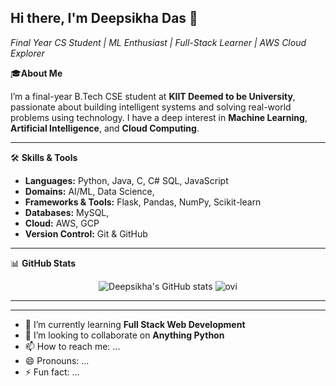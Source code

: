 ## Hi there, I'm Deepsikha Das 👋
<p align="left">
  <em>Final Year CS Student | ML Enthusiast | Full-Stack Learner | AWS Cloud Explorer</em>
</p>

🎓**About Me**

I’m a final-year B.Tech CSE student at **KIIT Deemed to be University**, passionate about building intelligent systems and solving real-world problems using technology. I have a deep interest in **Machine Learning**, **Artificial Intelligence**, and **Cloud Computing**.

---

🛠️ **Skills & Tools**  
- **Languages:** Python, Java, C, C# SQL, JavaScript  
- **Domains:** AI/ML, Data Science, 
- **Frameworks & Tools:** Flask, Pandas, NumPy, Scikit-learn 
- **Databases:** MySQL,
- **Cloud:** AWS, GCP  
- **Version Control:** Git & GitHub
---

📊 **GitHub Stats**

<p align="center">
  <img src="https://github-readme-stats.vercel.app/api?username=deepsikhadas05&show_icons=true&theme=radical" alt="Deepsikha's GitHub stats" />
  <img src="https://github-readme-stats.vercel.app/api/top-langs?username=deepsikhadas05&show_icons=true&locale=en&layout=compact&theme=chartreuse-dark" alt="ovi" />
</p>

---
---
- 🌱 I’m currently learning **Full Stack Web Development**
- 👯 I’m looking to collaborate on **Anything Python**
- 📫 How to reach me: ...
- 😄 Pronouns: ...
- ⚡ Fun fact: ...

